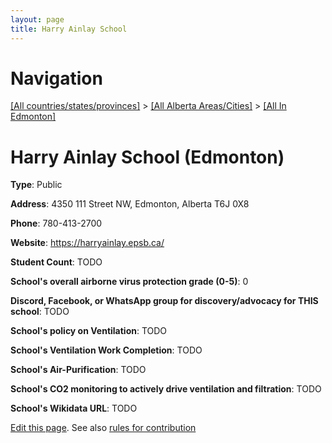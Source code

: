 ```yaml
---
layout: page
title: Harry Ainlay School
---
```

# Navigation

[[All countries/states/provinces]](../../..) > [[All Alberta Areas/Cities]](../..) > [[All In Edmonton]](..)

# Harry Ainlay School (Edmonton)

**Type**: Public

**Address**: 4350 111 Street NW, Edmonton, Alberta T6J 0X8

**Phone**: 780-413-2700

**Website**: <https://harryainlay.epsb.ca/>

**Student Count**: TODO

**School's overall airborne virus protection grade (0-5)**: 0

**Discord, Facebook, or WhatsApp group for discovery/advocacy for THIS school**: TODO

**School's policy on Ventilation**: TODO

**School's Ventilation Work Completion**: TODO

**School's Air-Purification**: TODO

**School's CO2 monitoring to actively drive ventilation and filtration**: TODO

**School's Wikidata URL**: TODO


[Edit this page](https://github.com/ventilate-schools/AB/edit/main/./Edmonton/Harry_Ainlay_School.md). See also [rules for contribution](../../../contribution-rules/)